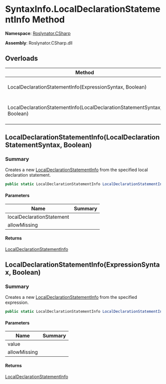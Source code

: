 # SyntaxInfo\.LocalDeclarationStatementInfo Method

**Namespace**: [Roslynator.CSharp](../../README.md)

**Assembly**: Roslynator\.CSharp\.dll

## Overloads

| Method | Summary |
| ------ | ------- |
| LocalDeclarationStatementInfo\(ExpressionSyntax, Boolean\) | Creates a new [LocalDeclarationStatementInfo](../../Syntax/LocalDeclarationStatementInfo/README.md) from the specified expression\. |
| LocalDeclarationStatementInfo\(LocalDeclarationStatementSyntax, Boolean\) | Creates a new [LocalDeclarationStatementInfo](../../Syntax/LocalDeclarationStatementInfo/README.md) from the specified local declaration statement\. |

## LocalDeclarationStatementInfo\(LocalDeclarationStatementSyntax, Boolean\)<a name="Roslynator_CSharp_SyntaxInfo_LocalDeclarationStatementInfo_Microsoft_CodeAnalysis_CSharp_Syntax_LocalDeclarationStatementSyntax_System_Boolean_"></a>

### Summary

Creates a new [LocalDeclarationStatementInfo](../../Syntax/LocalDeclarationStatementInfo/README.md) from the specified local declaration statement\.

```csharp
public static LocalDeclarationStatementInfo LocalDeclarationStatementInfo(LocalDeclarationStatementSyntax localDeclarationStatement, bool allowMissing = false)
```

#### Parameters

| Name | Summary |
| ---- | ------- |
| localDeclarationStatement | |
| allowMissing | |

#### Returns

[LocalDeclarationStatementInfo](../../Syntax/LocalDeclarationStatementInfo/README.md)

## LocalDeclarationStatementInfo\(ExpressionSyntax, Boolean\)<a name="Roslynator_CSharp_SyntaxInfo_LocalDeclarationStatementInfo_Microsoft_CodeAnalysis_CSharp_Syntax_LocalDeclarationStatementSyntax_System_Boolean_"></a>

### Summary

Creates a new [LocalDeclarationStatementInfo](../../Syntax/LocalDeclarationStatementInfo/README.md) from the specified expression\.

```csharp
public static LocalDeclarationStatementInfo LocalDeclarationStatementInfo(ExpressionSyntax value, bool allowMissing = false)
```

#### Parameters

| Name | Summary |
| ---- | ------- |
| value | |
| allowMissing | |

#### Returns

[LocalDeclarationStatementInfo](../../Syntax/LocalDeclarationStatementInfo/README.md)

